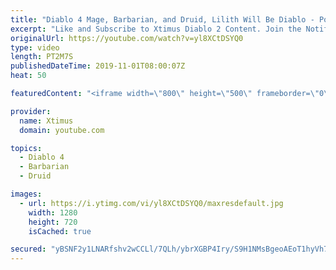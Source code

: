 ```yaml
---
title: "Diablo 4 Mage, Barbarian, and Druid, Lilith Will Be Diablo - Possible Open World"
excerpt: "Like and Subscribe to Xtimus Diablo 2 Content. Join the Notification Squad: Click the ..."
originalUrl: https://youtube.com/watch?v=yl8XCtDSYQ0
type: video
length: PT2M7S
publishedDateTime: 2019-11-01T08:00:07Z
heat: 50

featuredContent: "<iframe width=\"800\" height=\"500\" frameborder=\"0\" src=\"https://www.youtube.com/embed/yl8XCtDSYQ0\" allow=\"accelerometer; autoplay; encrypted-media; gyroscope; picture-in-picture\" allowfullscreen></iframe>"

provider:
  name: Xtimus
  domain: youtube.com

topics:
  - Diablo 4
  - Barbarian
  - Druid

images:
  - url: https://i.ytimg.com/vi/yl8XCtDSYQ0/maxresdefault.jpg
    width: 1280
    height: 720
    isCached: true

secured: "yBSNF2y1LNARfshv2wCCLl/7QLh/ybrXGBP4Iry/S9H1NMsBgeoAEoT1hyVh7nb+wknCeeAKAzVhEHHtt5csUKUsar8s0pP3Y0mQ/isAKEzs9nEXLORslkPiGh29/hWx9PgSmdDujukab1TapCFzIi850yrE8l2OJjPsSWnkAo4P8LutMJggtFuiBP5gRVmLWvJLfWJ7aYSDfAmdIFWv8NEVMXSJuVckIRIp0aUocOPJBWI+QeD17ZSDTNEQNLDwOv/Pj8Uz+xXnUUVHIuR0raAfVfNbu0BANvLIeHpwvcK368cSIphMa3bXYS9upu1CCkn2Iyj7bdiry0AIr4ikjDwAOzhx/EG7dLjK4nTeWvlK6e+wZ0z35+GpBYAq12cBjQC8b2B557TX1SMH2LNAB43+0k0P9wiKuaRFG90kLmM=;6tZ4FLrorjtXVxSqzCVeIg=="
---
```


